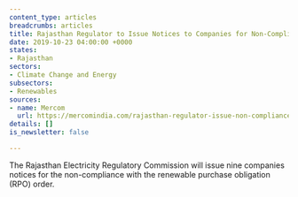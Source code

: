 ```yaml
---
content_type: articles
breadcrumbs: articles
title: Rajasthan Regulator to Issue Notices to Companies for Non-Compliance of RPO
date: 2019-10-23 04:00:00 +0000
states:
- Rajasthan
sectors:
- Climate Change and Energy
subsectors:
- Renewables
sources:
- name: Mercom
  url: https://mercomindia.com/rajasthan-regulator-issue-non-compliance-rpo/
details: []
is_newsletter: false

---
```

The Rajasthan Electricity Regulatory Commission will issue nine companies notices for the non-compliance with the renewable purchase obligation (RPO) order.
